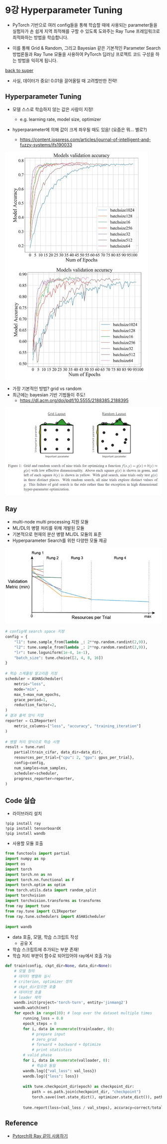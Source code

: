 # 9강 Hyperparameter Tuning
- PyTorch 기반으로 여러 config들을 통해 학습할 때에 사용되는 parameter들을 실험자가 손 쉽게 지역 최적해를 구할 수 있도록 도와주는 Ray Tune 프레임워크로 최적화하는 방법을 학습합니다.

- 이를 통해 Grid & Random, 그리고 Bayesian 같은 기본적인 Parameter Search 방법론들과 Ray Tune 모듈을 사용하여 PyTorch 딥러닝 프로젝트 코드 구성을 하는 방법을 익히게 됩니다.

[back to super](https://github.com/jinmang2/boostcamp_ai_tech_2/tree/main/u-stage/pytorch)

- 사실, 데이터가 중요! 0.01을 끌어올릴 때 고려할만한 전략!

## Hyperparameter Tuning
- 모델 스스로 학습하지 않는 값은 사람이 지정!
    - e.g. learning rate, model size, optimizer
- hyperparameter에 의해 값이 크게 좌우될 때도 있음! (요즘은 뭐... 별로?)

    - https://content.iospress.com/articles/journal-of-intelligent-and-fuzzy-systems/ifs190033

![img](../../../assets/img/u-stage/pytorch_09_01.PNG)

- 가장 기본적인 방법? grid vs random
- 최근에는 bayesian 기반 기법들이 주도!
    - https://dl.acm.org/doi/pdf/10.5555/2188385.2188395

![img](../../../assets/img/u-stage/pytorch_09_02.PNG)

## Ray
- multi-node multi processing 지원 모듈
- ML/DL의 병렬 처리를 위해 개발된 모듈
- 기본적으로 현재의 분산 병렬 ML/DL 모듈의 표준
- Hyperparameter Search를 위한 다양한 모듈 제공

![img](../../../assets/img/u-stage/pytorch_09_03.PNG)

```python
# config에 search space 지정
config = {
    "l1": tune.sample_from(lambda _: 2**np.random.randint(2,9)),
    "l2": tune.sample_from(lambda _: 2**np.random.randint(2,9)),
    "lr": tune.loguniform(1e-4, 1e-1),
    "batch_size": tune.choice([2, 4, 8, 16])
}

# 학습 스케줄링 알고리즘 지정
scheduler = ASHAScheduler(
    metric="loss",
    mode="min",
    max_t=max_num_epochs,
    grace_period=1,
    reduction_factor=2,
)
# 결과 출력 양식 지정
reporter = CLIReporter(
    metric_columns=["loss", "accuracy", "training_iteration"]
)

# 병렬 처리 양식으로 학습 시행
result = tune.run(
    partial(train_cifar, data_dir=data_dir),
    resources_per_trial={"cpu": 2, "gpu": gpus_per_trial},
    config=config,
    num_samples=num_samples,
    scheduler=scheduler,
    progress_reporter=reporter,
)
```

## Code 실습
- 라이브러리 설치

```
!pip install ray
!pip install tensorboardX
!pip install wandb
```

- 사용할 모듈 호출

```python
from functools import partial
import numpy as np
import os
import torch
import torch.nn as nn
import torch.nn.functional as F
import torch.optim as optim
from torch.utils.data import random_split
import torchvision
import torchvision.transforms as transforms
from ray import tune
from ray.tune import CLIReporter
from ray.tune.schedulers import ASHAScheduler

import wandb
```

- data 호출, 모델, 학습 스크립트 작성
    - 공유 X
- 학습 스크립트에 추가되는 부분 존재!
- 학습 처리 부분이 함수로 되어있어야 ray에서 호출 가능

```python
def train(config, ckpt_dir=None, data_dir=None):
    # 모델 정의
    # 데이터 병렬화 실시
    # criterion, optimizer 정의
    # ckpt_dir있으면 호출
    # 데이터셋 호출
    # loader 제작
    wandb.init(project='torch-turn', entity='jinmang2')
    wandb.watch(net)
    for epoch in range(10): # loop over the dataset multiple times
        running_loss = 0.0
        epoch_steps = 0
        for i, data in enumerate(trainloader, 0):
            # prepare input
            # zero_grad
            # forward + backward + Optimize
            # print statistics
        # valid phase
        for i, data in enumerate(valloader, 0):
            # 학습과 동일
        wandb.log({"val_loss": val_loss})
        wandb.log({"loss": loss})

        with tune.checkpoint_dir(epoch) as checkpoint_dir:
            path = os.path.join(checkpoint_dir, "checkpoint")
            torch.save((net.state_dict(), optimizer.state_dict()), path)

        tune.report(loss=(val_loss / val_steps), accuracy=correct/total)
```






## Reference
- [Pytorch와 Ray 같이 사용하기](https://pytorch.org/tutorials/beginner/hyperparameter_tuning_tutorial.html)
